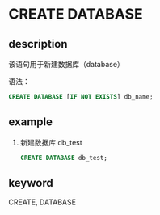 # CREATE DATABASE

## description

该语句用于新建数据库（database）

语法：

```sql
CREATE DATABASE [IF NOT EXISTS] db_name;
```

## example

1. 新建数据库 db_test

    ```sql
    CREATE DATABASE db_test;
    ```

## keyword

CREATE, DATABASE
